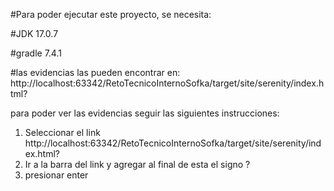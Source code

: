 #Para poder ejecutar este proyecto, se necesita:

#JDK 17.0.7

#gradle 7.4.1

#las evidencias las pueden encontrar en: http://localhost:63342/RetoTecnicoInternoSofka/target/site/serenity/index.html?  

para poder ver las evidencias seguir las siguientes instrucciones:

1. Seleccionar el link http://localhost:63342/RetoTecnicoInternoSofka/target/site/serenity/index.html? 
2. Ir a la barra del link y agregar al final de esta el signo ?
3. presionar enter

